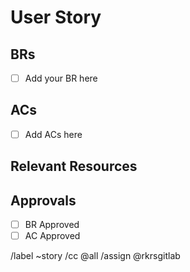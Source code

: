 # User Story

## BRs
<!-- Please add the list of Business Rules to achieve this Feature  -->
- [ ] Add your BR here

## ACs
<!-- Please add the list of Acceptance Criteria to Pass this Ticket  -->

- [ ] Add ACs here

## Relevant Resources 

## Approvals
- [ ] BR Approved
- [ ] AC Approved

/label ~story
/cc @all
/assign @rkrsgitlab

